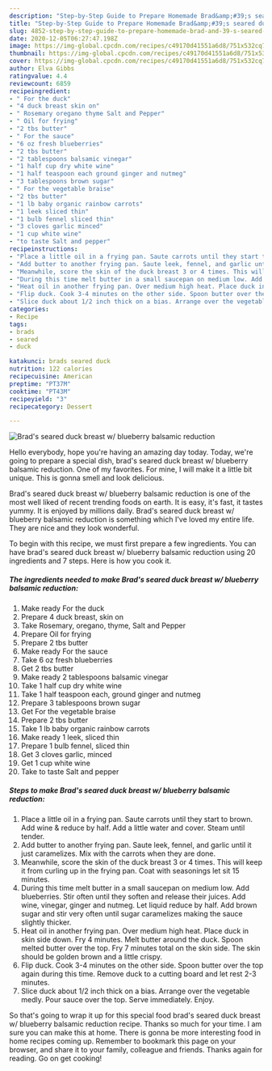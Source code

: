 ```yaml
---
description: "Step-by-Step Guide to Prepare Homemade Brad&amp;#39;s seared duck breast w/ blueberry balsamic reduction"
title: "Step-by-Step Guide to Prepare Homemade Brad&amp;#39;s seared duck breast w/ blueberry balsamic reduction"
slug: 4852-step-by-step-guide-to-prepare-homemade-brad-and-39-s-seared-duck-breast-w-blueberry-balsamic-reduction
date: 2020-12-05T06:27:47.198Z
image: https://img-global.cpcdn.com/recipes/c49170d41551a6d8/751x532cq70/brads-seared-duck-breast-w-blueberry-balsamic-reduction-recipe-main-photo.jpg
thumbnail: https://img-global.cpcdn.com/recipes/c49170d41551a6d8/751x532cq70/brads-seared-duck-breast-w-blueberry-balsamic-reduction-recipe-main-photo.jpg
cover: https://img-global.cpcdn.com/recipes/c49170d41551a6d8/751x532cq70/brads-seared-duck-breast-w-blueberry-balsamic-reduction-recipe-main-photo.jpg
author: Elva Gibbs
ratingvalue: 4.4
reviewcount: 6859
recipeingredient:
- " For the duck"
- "4 duck breast skin on"
- " Rosemary oregano thyme Salt and Pepper"
- " Oil for frying"
- "2 tbs butter"
- " For the sauce"
- "6 oz fresh blueberries"
- "2 tbs butter"
- "2 tablespoons balsamic vinegar"
- "1 half cup dry white wine"
- "1 half teaspoon each ground ginger and nutmeg"
- "3 tablespoons brown sugar"
- " For the vegetable braise"
- "2 tbs butter"
- "1 lb baby organic rainbow carrots"
- "1 leek sliced thin"
- "1 bulb fennel sliced thin"
- "3 cloves garlic minced"
- "1 cup white wine"
- "to taste Salt and pepper"
recipeinstructions:
- "Place a little oil in a frying pan. Saute carrots until they start to brown. Add wine &amp; reduce by half. Add a little water and cover. Steam until tender."
- "Add butter to another frying pan. Saute leek, fennel, and garlic until it just caramelizes. Mix with the carrots when they are done."
- "Meanwhile, score the skin of the duck breast 3 or 4 times. This will keep it from curling up in the frying pan. Coat with seasonings let sit 15 minutes."
- "During this time melt butter in a small saucepan on medium low. Add blueberries. Stir often until they soften and release their juices. Add wine, vinegar, ginger and nutmeg. Let liquid reduce by half. Add brown sugar and stir very often until sugar caramelizes making the sauce slightly thicker."
- "Heat oil in another frying pan. Over medium high heat. Place duck in skin side down. Fry 4 minutes. Melt butter around the duck. Spoon melted butter over the top. Fry 7 minutes total on the skin side. The skin should be golden brown and a little crispy."
- "Flip duck. Cook 3-4 minutes on the other side. Spoon butter over the top again during this time. Remove duck to a cutting board and let rest 2-3 minutes."
- "Slice duck about 1/2 inch thick on a bias. Arrange over the vegetable medly. Pour sauce over the top. Serve immediately. Enjoy."
categories:
- Recipe
tags:
- brads
- seared
- duck

katakunci: brads seared duck 
nutrition: 122 calories
recipecuisine: American
preptime: "PT37M"
cooktime: "PT43M"
recipeyield: "3"
recipecategory: Dessert

---
```



![Brad&#39;s seared duck breast w/ blueberry balsamic reduction](https://img-global.cpcdn.com/recipes/c49170d41551a6d8/751x532cq70/brads-seared-duck-breast-w-blueberry-balsamic-reduction-recipe-main-photo.jpg)

Hello everybody, hope you're having an amazing day today. Today, we're going to prepare a special dish, brad&#39;s seared duck breast w/ blueberry balsamic reduction. One of my favorites. For mine, I will make it a little bit unique. This is gonna smell and look delicious.



Brad&#39;s seared duck breast w/ blueberry balsamic reduction is one of the most well liked of recent trending foods on earth. It is easy, it's fast, it tastes yummy. It is enjoyed by millions daily. Brad&#39;s seared duck breast w/ blueberry balsamic reduction is something which I've loved my entire life. They are nice and they look wonderful.


To begin with this recipe, we must first prepare a few ingredients. You can have brad&#39;s seared duck breast w/ blueberry balsamic reduction using 20 ingredients and 7 steps. Here is how you cook it.

<!--inarticleads1-->

##### The ingredients needed to make Brad&#39;s seared duck breast w/ blueberry balsamic reduction:

1. Make ready  For the duck
1. Prepare 4 duck breast, skin on
1. Take  Rosemary, oregano, thyme, Salt and Pepper
1. Prepare  Oil for frying
1. Prepare 2 tbs butter
1. Make ready  For the sauce
1. Take 6 oz fresh blueberries
1. Get 2 tbs butter
1. Make ready 2 tablespoons balsamic vinegar
1. Take 1 half cup dry white wine
1. Take 1 half teaspoon each, ground ginger and nutmeg
1. Prepare 3 tablespoons brown sugar
1. Get  For the vegetable braise
1. Prepare 2 tbs butter
1. Take 1 lb baby organic rainbow carrots
1. Make ready 1 leek, sliced thin
1. Prepare 1 bulb fennel, sliced thin
1. Get 3 cloves garlic, minced
1. Get 1 cup white wine
1. Take to taste Salt and pepper




<!--inarticleads2-->

##### Steps to make Brad&#39;s seared duck breast w/ blueberry balsamic reduction:

1. Place a little oil in a frying pan. Saute carrots until they start to brown. Add wine &amp; reduce by half. Add a little water and cover. Steam until tender.
1. Add butter to another frying pan. Saute leek, fennel, and garlic until it just caramelizes. Mix with the carrots when they are done.
1. Meanwhile, score the skin of the duck breast 3 or 4 times. This will keep it from curling up in the frying pan. Coat with seasonings let sit 15 minutes.
1. During this time melt butter in a small saucepan on medium low. Add blueberries. Stir often until they soften and release their juices. Add wine, vinegar, ginger and nutmeg. Let liquid reduce by half. Add brown sugar and stir very often until sugar caramelizes making the sauce slightly thicker.
1. Heat oil in another frying pan. Over medium high heat. Place duck in skin side down. Fry 4 minutes. Melt butter around the duck. Spoon melted butter over the top. Fry 7 minutes total on the skin side. The skin should be golden brown and a little crispy.
1. Flip duck. Cook 3-4 minutes on the other side. Spoon butter over the top again during this time. Remove duck to a cutting board and let rest 2-3 minutes.
1. Slice duck about 1/2 inch thick on a bias. Arrange over the vegetable medly. Pour sauce over the top. Serve immediately. Enjoy.




So that's going to wrap it up for this special food brad&#39;s seared duck breast w/ blueberry balsamic reduction recipe. Thanks so much for your time. I am sure you can make this at home. There is gonna be more interesting food in home recipes coming up. Remember to bookmark this page on your browser, and share it to your family, colleague and friends. Thanks again for reading. Go on get cooking!
